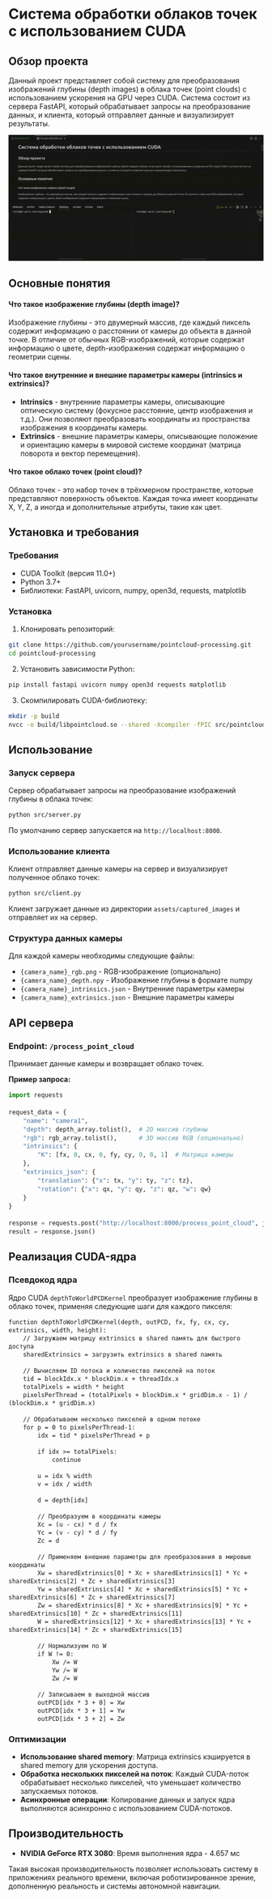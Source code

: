 # Система обработки облаков точек с использованием CUDA

## Обзор проекта

Данный проект представляет собой систему для преобразования изображений глубины (depth images) в облака точек (point clouds) с использованием ускорения на GPU через CUDA. Система состоит из сервера FastAPI, который обрабатывает запросы на преобразование данных, и клиента, который отправляет данные и визуализирует результаты.

![Пример работы системы](assets/gpu.gif)


## Основные понятия

#### Что такое изображение глубины (depth image)?
Изображение глубины - это двумерный массив, где каждый пиксель содержит информацию о расстоянии от камеры до объекта в данной точке. В отличие от обычных RGB-изображений, которые содержат информацию о цвете, depth-изображения содержат информацию о геометрии сцены.

#### Что такое внутренние и внешние параметры камеры (intrinsics и extrinsics)?
- **Intrinsics** - внутренние параметры камеры, описывающие оптическую систему (фокусное расстояние, центр изображения и т.д.). Они позволяют преобразовать координаты из пространства изображения в координаты камеры.
- **Extrinsics** - внешние параметры камеры, описывающие положение и ориентацию камеры в мировой системе координат (матрица поворота и вектор перемещения).

#### Что такое облако точек (point cloud)?
Облако точек - это набор точек в трёхмерном пространстве, которые представляют поверхность объектов. Каждая точка имеет координаты X, Y, Z, а иногда и дополнительные атрибуты, такие как цвет.

## Установка и требования

### Требования
- CUDA Toolkit (версия 11.0+)
- Python 3.7+
- Библиотеки: FastAPI, uvicorn, numpy, open3d, requests, matplotlib

### Установка
1. Клонировать репозиторий:
```bash
git clone https://github.com/yourusername/pointcloud-processing.git
cd pointcloud-processing
```

2. Установить зависимости Python:
```bash
pip install fastapi uvicorn numpy open3d requests matplotlib
```

3. Скомпилировать CUDA-библиотеку:
```bash
mkdir -p build
nvcc -o build/libpointcloud.so --shared -Xcompiler -fPIC src/pointcloud.cu
```

## Использование

### Запуск сервера

Сервер обрабатывает запросы на преобразование изображений глубины в облака точек:

```bash
python src/server.py
```

По умолчанию сервер запускается на `http://localhost:8000`.

### Использование клиента

Клиент отправляет данные камеры на сервер и визуализирует полученное облако точек:

```bash
python src/client.py
```

Клиент загружает данные из директории `assets/captured_images` и отправляет их на сервер.

### Структура данных камеры

Для каждой камеры необходимы следующие файлы:
- `{camera_name}_rgb.png` - RGB-изображение (опционально)
- `{camera_name}_depth.npy` - Изображение глубины в формате numpy
- `{camera_name}_intrinsics.json` - Внутренние параметры камеры
- `{camera_name}_extrinsics.json` - Внешние параметры камеры

## API сервера

### Endpoint: `/process_point_cloud`
Принимает данные камеры и возвращает облако точек.

**Пример запроса:**
```python
import requests

request_data = {
    "name": "camera1",
    "depth": depth_array.tolist(),  # 2D массив глубины
    "rgb": rgb_array.tolist(),      # 3D массив RGB (опционально)
    "intrinsics": {
        "K": [fx, 0, cx, 0, fy, cy, 0, 0, 1]  # Матрица камеры
    },
    "extrinsics_json": {
        "translation": {"x": tx, "y": ty, "z": tz},
        "rotation": {"x": qx, "y": qy, "z": qz, "w": qw}
    }
}

response = requests.post("http://localhost:8000/process_point_cloud", json=request_data)
result = response.json()
```

## Реализация CUDA-ядра

### Псевдокод ядра

Ядро CUDA `depthToWorldPCDKernel` преобразует изображение глубины в облако точек, применяя следующие шаги для каждого пикселя:

```
function depthToWorldPCDKernel(depth, outPCD, fx, fy, cx, cy, extrinsics, width, height):
    // Загружаем матрицу extrinsics в shared память для быстрого доступа
    sharedExtrinsics = загрузить extrinsics в shared память
    
    // Вычисляем ID потока и количество пикселей на поток
    tid = blockIdx.x * blockDim.x + threadIdx.x
    totalPixels = width * height
    pixelsPerThread = (totalPixels + blockDim.x * gridDim.x - 1) / (blockDim.x * gridDim.x)
    
    // Обрабатываем несколько пикселей в одном потоке
    for p = 0 to pixelsPerThread-1:
        idx = tid * pixelsPerThread + p
        
        if idx >= totalPixels:
            continue
            
        u = idx % width
        v = idx / width
        
        d = depth[idx]
        
        // Преобразуем в координаты камеры
        Xc = (u - cx) * d / fx
        Yc = (v - cy) * d / fy
        Zc = d
        
        // Применяем внешние параметры для преобразования в мировые координаты
        Xw = sharedExtrinsics[0] * Xc + sharedExtrinsics[1] * Yc + sharedExtrinsics[2] * Zc + sharedExtrinsics[3]
        Yw = sharedExtrinsics[4] * Xc + sharedExtrinsics[5] * Yc + sharedExtrinsics[6] * Zc + sharedExtrinsics[7]
        Zw = sharedExtrinsics[8] * Xc + sharedExtrinsics[9] * Yc + sharedExtrinsics[10] * Zc + sharedExtrinsics[11]
        W = sharedExtrinsics[12] * Xc + sharedExtrinsics[13] * Yc + sharedExtrinsics[14] * Zc + sharedExtrinsics[15]
        
        // Нормализуем по W
        if W != 0:
            Xw /= W
            Yw /= W
            Zw /= W
        
        // Записываем в выходной массив
        outPCD[idx * 3 + 0] = Xw
        outPCD[idx * 3 + 1] = Yw
        outPCD[idx * 3 + 2] = Zw
```

### Оптимизации

- **Использование shared memory**: Матрица extrinsics кэшируется в shared memory для ускорения доступа.
- **Обработка нескольких пикселей на поток**: Каждый CUDA-поток обрабатывает несколько пикселей, что уменьшает количество запускаемых потоков.
- **Асинхронные операции**: Копирование данных и запуск ядра выполняются асинхронно с использованием CUDA-потоков.

## Производительность

- **NVIDIA GeForce RTX 3080**: Время выполнения ядра - 4.657 мс

Такая высокая производительность позволяет использовать систему в приложениях реального времени, включая роботизированное зрение, дополненную реальность и системы автономной навигации.
